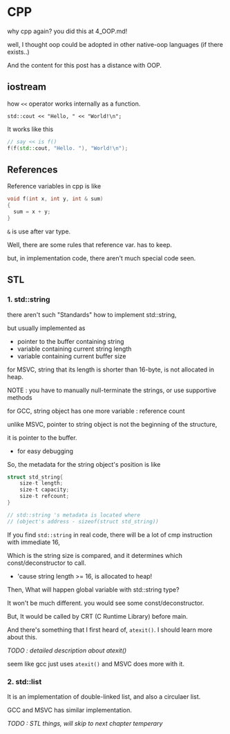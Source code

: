 # CPP
 
why cpp again? you did this at 4_OOP.md!

well, I thought oop could be adopted in other native-oop languages (if there exists..)

And the content for this post has a distance with OOP.

## iostream

how `<<` operator works internally as a function.
```
std::cout << "Hello, " << "World!\n";
```

It works like this
```cpp
// say << is f()
f(f(std::cout, "Hello. "), "World!\n");
```

## References

Reference variables in cpp is like
```cpp
void f(int x, int y, int & sum)
{
  sum = x + y;
}
```
`&` is use after var type.

Well, there are some rules that reference var. has to keep.

but, in implementation code, there aren't much special code seen.

## STL

### 1. std::string

there aren't such "Standards" how to implement std::string,

but usually implemented as
- pointer to the buffer containing string
- variable containing current string length
- variable containing current buffer size

for MSVC, string that its length is shorter than 16-byte, is not allocated in heap.

NOTE : you have to manually null-terminate the strings, or use supportive methods

for GCC, string object has one more variable : reference count

unlike MSVC, pointer to string object is not the beginning of the structure,

it is pointer to the buffer.
- for easy debugging

So, the metadata for the string object's position is like
```C
struct std_string{
	size-t length;
	size-t capacity;
	size-t refcount;
}

// std::string 's metadata is located where
// (object's address - sizeof(struct std_string))
```

If you find `std::string` in real code, there will be a lot of cmp instruction with immediate 16,

Which is the string size is compared, and it determines which const/deconstructor to call.
- 'cause string length >= 16, is allocated to heap!

Then, What will happen global variable with std::string type?

It won't be much different. you would see some const/deconstructor.

But, It would be called by CRT (C Runtime Library) before main.

And there's something that I first heard of, `atexit()`. I should learn more about this. 

*TODO : detailed description about atexit()*

seem like gcc just uses `atexit()` and MSVC does more with it.

### 2. std::list

It is an implementation of double-linked list, and also a circulaer list.

GCC and MSVC has similar implementation.

*TODO : STL things, will skip to next chapter temperary*





